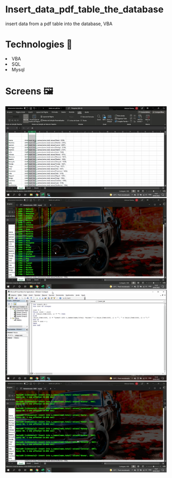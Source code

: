 <div class="Box-header Details js-details-container">
<div>
  <h1>Insert_data_pdf_table_the_database</h1>
insert data from a pdf table into the database, VBA
</div>
  <div class="Box-header Details js-details-container">
    <h1>Technologies 🚀</h1>
    <li>VBA</li>
    <li>SQL</li>
    <li>Mysql</li>
  </div>
  <div>
    <h1>Screens 🖼️</h1>
    <img src="./src/pic/Screen (1).png" />
    <img src="./src/pic/Screen (2).png" />
    <img src="./src/pic/Screen (3).png" />
    <img src="./src/pic/Screen (4).png" />
  </div>  
</div>
  
